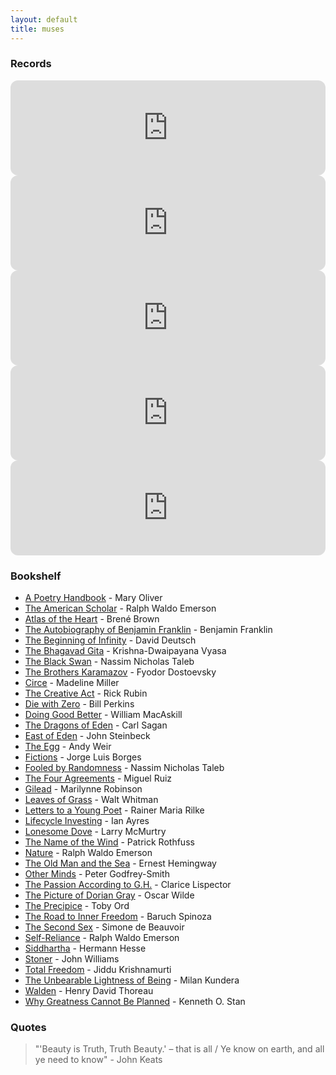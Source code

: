 ```yaml
---
layout: default
title: muses
---
```


### Records

<iframe style="border-radius:12px" src="https://open.spotify.com/embed/album/56rcjS8EZIWTXCbk1V2NBI?utm_source=generator" width="100%" height="152" frameBorder="0" allowfullscreen="" allow="autoplay; clipboard-write; encrypted-media; fullscreen; picture-in-picture" loading="lazy"></iframe>
<iframe style="border-radius:12px" src="https://open.spotify.com/embed/album/2MkkGrIOPSTKwkQRyQ2Poc?utm_source=generator" width="100%" height="152" frameBorder="0" allowfullscreen="" allow="autoplay; clipboard-write; encrypted-media; fullscreen; picture-in-picture" loading="lazy"></iframe>
<iframe style="border-radius:12px" src="https://open.spotify.com/embed/album/3ShtO5VCYa3ctlR5uzLWBa?utm_source=generator" width="100%" height="152" frameBorder="0" allowfullscreen="" allow="autoplay; clipboard-write; encrypted-media; fullscreen; picture-in-picture" loading="lazy"></iframe>
<iframe style="border-radius:12px" src="https://open.spotify.com/embed/track/5WJU527RQNyMLuKecjsL8V?utm_source=generator" width="100%" height="152" frameBorder="0" allowfullscreen="" allow="autoplay; clipboard-write; encrypted-media; fullscreen; picture-in-picture" loading="lazy"></iframe>
<iframe style="border-radius:12px" src="https://open.spotify.com/embed/track/0WlIsoZO70rddJrsal9Tqm?utm_source=generator" width="100%" height="152" frameBorder="0" allowfullscreen="" allow="autoplay; clipboard-write; encrypted-media; fullscreen; picture-in-picture" loading="lazy"></iframe>

### Bookshelf

- [A Poetry Handbook](https://www.goodreads.com/book/show/71652) - Mary Oliver
- [The American Scholar](https://www.goodreads.com/book/show/57272153) - Ralph Waldo Emerson
- [Atlas of the Heart](https://www.goodreads.com/book/show/58330567) - Brené Brown
- [The Autobiography of Benjamin Franklin](https://www.goodreads.com/book/show/52309) - Benjamin Franklin
- [The Beginning of Infinity](https://www.goodreads.com/book/show/10483171) - David Deutsch
- [The Bhagavad Gita](https://www.goodreads.com/book/show/34909756) - Krishna-Dwaipayana Vyasa
- [The Black Swan](https://www.goodreads.com/book/show/242472) - Nassim Nicholas Taleb
- [The Brothers Karamazov](https://www.goodreads.com/book/show/4934) - Fyodor Dostoevsky
- [Circe](https://www.goodreads.com/book/show/35959740) - Madeline Miller
- [The Creative Act](https://www.goodreads.com/book/show/60965426) - Rick Rubin
- [Die with Zero](https://www.goodreads.com/book/show/52950915) - Bill Perkins
- [Doing Good Better](https://www.goodreads.com/book/show/23398748) - William MacAskill
- [The Dragons of Eden](https://www.goodreads.com/book/show/18936642) - Carl Sagan
- [East of Eden](https://www.goodreads.com/book/show/4406) - John Steinbeck
- [The Egg](https://www.goodreads.com/book/show/17563539) - Andy Weir
- [Fictions](https://www.goodreads.com/book/show/16564) - Jorge Luis Borges
- [Fooled by Randomness](https://www.goodreads.com/book/show/38315) - Nassim Nicholas Taleb
- [The Four Agreements](https://www.goodreads.com/book/show/6596) - Miguel Ruiz
- [Gilead](https://www.goodreads.com/book/show/68210) - Marilynne Robinson
- [Leaves of Grass](https://www.goodreads.com/book/show/765418) - Walt Whitman
- [Letters to a Young Poet](https://www.goodreads.com/book/show/13570789) - Rainer Maria Rilke
- [Lifecycle Investing](https://www.goodreads.com/book/show/7603406) - Ian Ayres
- [Lonesome Dove](https://www.goodreads.com/book/show/256008) - Larry McMurtry
- [The Name of the Wind](https://www.goodreads.com/book/show/186074.The_Name_of_the_Wind) - Patrick Rothfuss
- [Nature](https://www.goodreads.com/book/show/40069643) - Ralph Waldo Emerson
- [The Old Man and the Sea](https://www.goodreads.com/book/show/2165) - Ernest Hemingway
- [Other Minds](https://www.goodreads.com/book/show/28116739) - Peter Godfrey-Smith
- [The Passion According to G.H.](https://www.goodreads.com/book/show/153426) - Clarice Lispector
- [The Picture of Dorian Gray](https://www.goodreads.com/book/show/5297) - Oscar Wilde
- [The Precipice](https://www.goodreads.com/book/show/46803615) - Toby Ord
- [The Road to Inner Freedom](https://www.goodreads.com/book/show/208658) - Baruch Spinoza
- [The Second Sex](https://www.goodreads.com/book/show/23346892) - Simone de Beauvoir
- [Self-Reliance](https://www.goodreads.com/book/show/55678388) - Ralph Waldo Emerson
- [Siddhartha](https://www.goodreads.com/book/show/52036) - Hermann Hesse
- [Stoner](https://www.goodreads.com/book/show/166997) - John Williams
- [Total Freedom](https://www.goodreads.com/book/show/143878) - Jiddu Krishnamurti
- [The Unbearable Lightness of Being](https://www.goodreads.com/book/show/9717) - Milan Kundera
- [Walden](https://www.goodreads.com/book/show/16902) - Henry David Thoreau
- [Why Greatness Cannot Be Planned](https://www.goodreads.com/book/show/25670869) - Kenneth O. Stan

### Quotes

> "'Beauty is Truth, Truth Beauty.' – that is all / Ye know on earth, and all ye need to know" - John Keats
